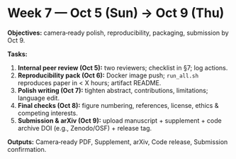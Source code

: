 # Week 7 — Oct 5 (Sun) → Oct 9 (Thu)

**Objectives:** camera‑ready polish, reproducibility, packaging, submission by Oct 9.

**Tasks:**

1. **Internal peer review (Oct 5):** two reviewers; checklist in §7; log actions.
2. **Reproducibility pack (Oct 6):** Docker image push; `run_all.sh` reproduces paper in < X hours; artifact README.
3. **Polish writing (Oct 7):** tighten abstract, contributions, limitations; language edit.
4. **Final checks (Oct 8):** figure numbering, references, license, ethics & competing interests.
5. **Submission & arXiv (Oct 9):** upload manuscript + supplement + code archive DOI (e.g., Zenodo/OSF) + release tag.

**Outputs:** Camera‑ready PDF, Supplement, arXiv, Code release, Submission confirmation.
